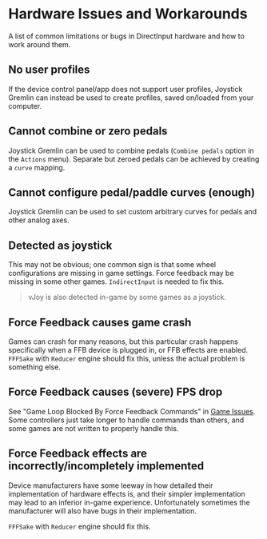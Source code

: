 # Hardware Issues and Workarounds

A list of common limitations or bugs in DirectInput hardware and how to work around them.

## No user profiles

If the device control panel/app does not support user profiles, Joystick Gremlin can
instead be used to create profiles, saved on/loaded from your computer.

## Cannot combine or zero pedals

Joystick Gremlin can be used to combine pedals (`Combine pedals` option in the
`Actions` menu). Separate but zeroed pedals can be achieved by creating a
`curve` mapping.

## Cannot configure pedal/paddle curves (enough)

Joystick Gremlin can be used to set custom arbitrary curves for pedals and other
analog axes.

## Detected as joystick

This may not be obvious; one common sign is that some wheel configurations are
missing in game settings. Force feedback may be missing in some other games.
`IndirectInput` is needed to fix this.

> vJoy is also detected in-game by some games as a joystick.

## Force Feedback causes game crash

Games can crash for many reasons, but this particular crash happens specifically
when a FFB device is plugged in, or FFB effects are enabled.
`FFFSake` with `Reducer` engine should fix this, unless the actual problem is
something else.

## Force Feedback causes (severe) FPS drop

See "Game Loop Blocked By Force Feedback Commands" in
[Game Issues](../game_guides/issues.md). Some controllers just take longer to
handle commands than others, and some games are not written to properly handle this.

## Force Feedback effects are incorrectly/incompletely implemented

Device manufacturers have some leeway in how detailed their implementation of
hardware effects is, and their simpler implementation may lead to an inferior
in-game experience. Unfortunately sometimes the manufacturer will also have bugs
in their implementation.

`FFFSake` with `Reducer` engine should fix this.
